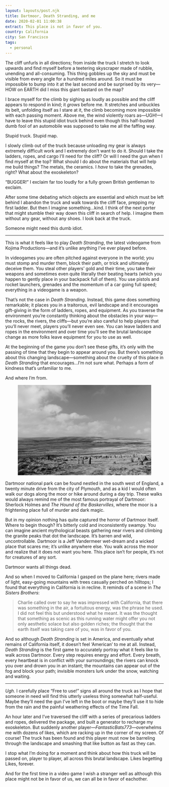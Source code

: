 ```yaml
---
layout: layouts/post.njk
title: Dartmoor, Death Stranding, and me
date: 2020-02-01 11:00:38
extract: This place is not in favor of you.
country: California
city: San Francisco
tags:
  - personal
---
```


The cliff unfurls in all directions; from inside the truck I stretch to look upwards and find myself before a teetering skyscraper made of rubble, unending and all-consuming. This thing gobbles up the sky and must be visible from every angle for a hundred miles around. So it must be impossible to bump into it at the last second and be surprised by its very—HOW on EARTH did I miss this giant bastard on the map?

I brace myself for the climb by sighing as loudly as possible and the cliff appears to respond in kind; it _grows_ before me. It stretches and unbuckles its belt, unfolding itself as I stare at it, the climb becoming more impossible with each passing moment. Above me, the wind violently roars as—UGH!—I have to leave this stupid idiot truck behind even though this half-busted dumb fool of an automobile was supposed to take me all the faffing way.

Stupid truck. Stupid map.

I slowly climb out of the truck because unloading my gear is always extremely difficult work and I extremely don’t want to do it. Should I take the ladders, ropes, and cargo I’ll need for the cliff? Or will I need the gun when I find myself at the top? What should I do about the materials that will help me build things? The metals, the ceramics. I _have_ to take the grenades, right? What about the exoskeleton?

“BUGGER!” I exclaim far too loudly for a fully grown British gentleman to exclaim.

After some time debating which objects are essential and which must be left behind I abandon the truck and walk towards the cliff face, prepping my first ladder. But then I imagine something...kind. I think of the next porter that might stumble their way down this cliff in search of help. I imagine them without any gear, without any shoes. I look back at the truck.

Someone might need this dumb idiot.

---

This is what it feels like to play _Death Stranding_, the latest videogame from Kojima Productions—and it’s unlike anything I’ve ever played before.

In videogames you are often pitched against everyone in the world; you must stomp and murder them, block their path, or trick and ultimately deceive them. You steal other players’ gold and their time, you take their weapons and sometimes even quite literally their beating hearts (which you happen to gently place in your backpack full of them). You use pistols and rocket launchers, grenades and the momentum of a car going full speed; everything in a videogame is a weapon.

That’s not the case in _Death Stranding_. Instead, this game does something remarkable; it places you in a traitorous, evil landscape and it encourages gift-giving in the form of ladders, ropes, and equipment. As you traverse the environment you’re constantly thinking about the obstacles in your way—the rocks, the rivers, the cliffs—but you’re also careful to help players that you’ll never meet, players you’ll never even see. You can leave ladders and ropes in the environment and over time you’ll see the brutal landscape change as more folks leave equipment for you to use as well.

At the beginning of the game you don’t see these gifts, it’s only with the passing of time that they begin to appear around you. But there’s something about this changing landscape—something about the cruelty of this place in _Death Stranding_ that encourages...I’m not sure what. Perhaps a form of kindness that’s unfamiliar to me.

And where I’m from.

<div class="m-wrapper--full">
  <figure class="m-wrapper--unpadded">
    <img alt="A photograph of the Dartmoor landscape" src="/images/dartmoor.jpg" loading="lazy" />
  </figure>
</div>

Dartmoor national park can be found nestled in the south west of England, a twenty minute drive from the city of Plymouth, and as a kid I would often walk our dogs along the moor or hike around during a day trip. These walks would always remind me of the most famous portrayal of Dartmoor: Sherlock Holmes and _The Hound of the Baskervilles_, where the moor is a frightening place full of murder and dark magic.

But in my opinion nothing has quite captured the horror of Dartmoor itself. Where to begin though? It’s bitterly cold and inconsistently swampy. You can imagine ancient mythological beasts gathering near rivers and climbing the granite peaks that dot the landscape. It’s barren and wild, uncontrollable. Dartmoor is a Jeff Vandermeer wet-dream and a wicked place that scares me; it’s unlike anywhere else. You walk across the moor and realize that it does not want you here. This place isn’t for people, it’s not for creatures of any sort.

Dartmoor wants all things dead.

And so when I moved to California I gasped on the plane here; rivers made of light, easy-going mountains with trees casually perched on hilltops; I found that everything in California is in recline. It reminds of a scene in _The Sisters Brothers_:

> Charlie called over to say he was impressed with California, that there was something in the air, a fortuitous energy, was the phrase he used. I did not feel this but understood what he meant. It was the thought that something as scenic as this running water might offer you not only aesthetic solace but also golden riches; the thought that the earth itself was taking care of you, was in favor of you.

And so although _Death Stranding_ is set in America, and eventually what remains of California itself, it doesn’t feel ‘American’ to me at all. Instead, _Death Stranding_ is the first game to accurately portray what it feels like to walk across Dartmoor. Every step requires energy and effort. Every breath, every heartbeat is in conflict with your surroundings; the rivers can knock you over and drown you in an instant; the mountains can appear out of the fog and block your path; invisible monsters lurk under the snow, watching and waiting.

---

_Ugh._ I carefully place “Free to use!” signs all around the truck as I hope that someone in need will find this utterly useless thing somewhat half-useful. Maybe they’ll need the gun I’ve left in the boot or maybe they’ll use it to hide from the rain and the painful weathering effects of the Time Fall.

An hour later and I’ve traversed the cliff with a series of precarious ladders and ropes, delivered the package, and built a generator to recharge my exoskeleton. But suddenly another player—_FantasticBats773_—overwhelms me with dozens of likes, which are racking up in the corner of my screen. Of course! The truck has been found and this player must now be barreling through the landscape and smashing that like button as fast as they can.

I stop what I’m doing for a moment and think about how this truck will be passed on, player to player, all across this brutal landscape. Likes begetting Likes, forever.

And for the first time in a video game I wish a stranger well as although this place might not be in favor of us, we can all be in favor of eachother.
